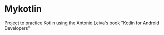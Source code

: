 # Mykotlin

Project to practice Kotlin using the Antonio Leiva's book "Kotlin for Android Developers"
